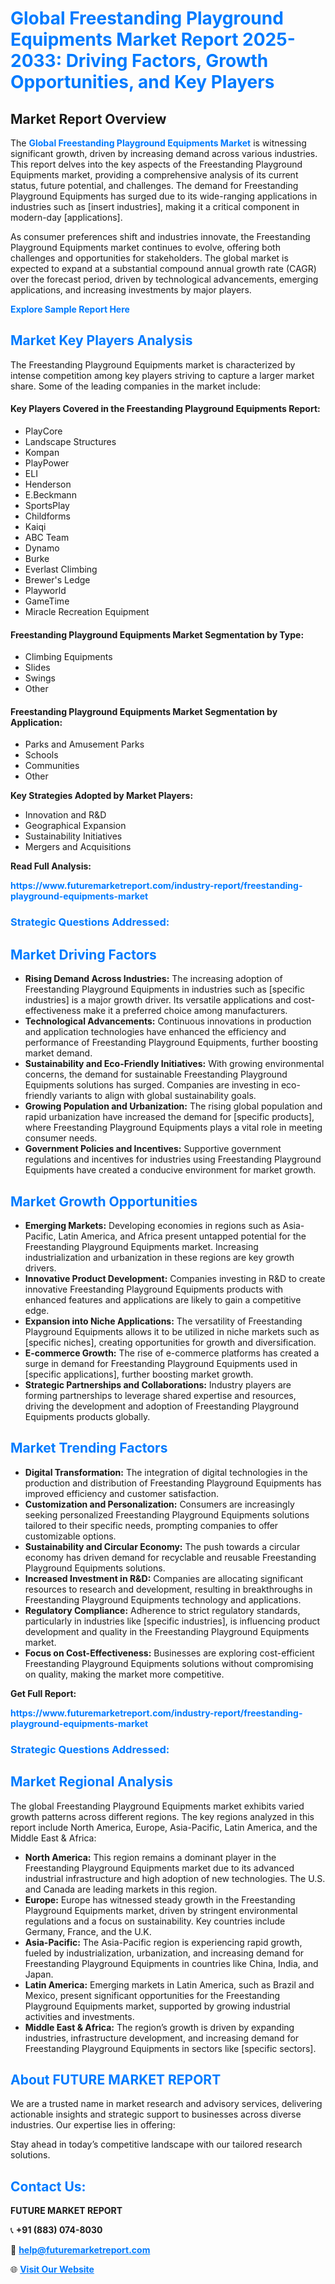 <h1 style="color: #007BFF;">Global Freestanding Playground Equipments Market Report 2025-2033: Driving Factors, Growth Opportunities, and Key Players</h1>

<section id="overview">
<h2>Market Report Overview</h2>
<p>The <a href="https://www.futuremarketreport.com/industry-report/freestanding-playground-equipments-market" style="color: #007BFF; text-decoration: none;"><strong>Global Freestanding Playground Equipments Market</strong></a> is witnessing significant growth, driven by increasing demand across various industries. This report delves into the key aspects of the Freestanding Playground Equipments market, providing a comprehensive analysis of its current status, future potential, and challenges. The demand for Freestanding Playground Equipments has surged due to its wide-ranging applications in industries such as [insert industries], making it a critical component in modern-day [applications].</p>
<p>As consumer preferences shift and industries innovate, the Freestanding Playground Equipments market continues to evolve, offering both challenges and opportunities for stakeholders. The global market is expected to expand at a substantial compound annual growth rate (CAGR) over the forecast period, driven by technological advancements, emerging applications, and increasing investments by major players.</p>
</section>

<section id="overview">
<p><a href="https://www.futuremarketreport.com/request-sample/reportId=91592" style="color: #007BFF; text-decoration: none;"><strong>Explore Sample Report Here</strong></a></p>
</section>

<section id="key-players">
<h2 style="color: #007BFF;">Market Key Players Analysis</h2>
<p>The Freestanding Playground Equipments market is characterized by intense competition among key players striving to capture a larger market share. Some of the leading companies in the market include:</p>
<h4>Key Players Covered in the Freestanding Playground Equipments Report:</h4>
<ul><li>PlayCore</li><li>Landscape Structures</li><li>Kompan</li><li>PlayPower</li><li>ELI</li><li>Henderson</li><li>E.Beckmann</li><li>SportsPlay</li><li>Childforms</li><li>Kaiqi</li><li>ABC Team</li><li>Dynamo</li><li>Burke</li><li>Everlast Climbing</li><li>Brewer&#039;s Ledge</li><li>Playworld</li><li>GameTime</li><li>Miracle Recreation Equipment</li></ul>
<h4>Freestanding Playground Equipments Market Segmentation by Type:</h4>
<ul><li>Climbing Equipments</li><li>Slides</li><li>Swings</li><li>Other</li></ul>

<h4>Freestanding Playground Equipments Market Segmentation by Application:</h4>
<ul><li>Parks and Amusement Parks</li><li>Schools</li><li>Communities</li><li>Other</li></ul>
<p><strong>Key Strategies Adopted by Market Players:</strong></p>
<ul>
<li>Innovation and R&D</li>
<li>Geographical Expansion</li>
<li>Sustainability Initiatives</li>
<li>Mergers and Acquisitions</li>
</ul>
</section>

<section>
<p><strong>Read Full Analysis: </strong></p><a href="https://www.futuremarketreport.com/industry-report/freestanding-playground-equipments-market" style="color: #007BFF; text-decoration: none;"><strong>https://www.futuremarketreport.com/industry-report/freestanding-playground-equipments-market</strong></a>
<h3 style="color: #007BFF;">Strategic Questions Addressed:</h3>
</section>

<section id="driving-factors">
<h2 style="color: #007BFF;">Market Driving Factors</h2>
<ul>
<li><strong>Rising Demand Across Industries:</strong> The increasing adoption of Freestanding Playground Equipments in industries such as [specific industries] is a major growth driver. Its versatile applications and cost-effectiveness make it a preferred choice among manufacturers.</li>
<li><strong>Technological Advancements:</strong> Continuous innovations in production and application technologies have enhanced the efficiency and performance of Freestanding Playground Equipments, further boosting market demand.</li>
<li><strong>Sustainability and Eco-Friendly Initiatives:</strong> With growing environmental concerns, the demand for sustainable Freestanding Playground Equipments solutions has surged. Companies are investing in eco-friendly variants to align with global sustainability goals.</li>
<li><strong>Growing Population and Urbanization:</strong> The rising global population and rapid urbanization have increased the demand for [specific products], where Freestanding Playground Equipments plays a vital role in meeting consumer needs.</li>
<li><strong>Government Policies and Incentives:</strong> Supportive government regulations and incentives for industries using Freestanding Playground Equipments have created a conducive environment for market growth.</li>
</ul>
</section>

<section id="growth-opportunities">
<h2 style="color: #007BFF;">Market Growth Opportunities</h2>
<ul>
<li><strong>Emerging Markets:</strong> Developing economies in regions such as Asia-Pacific, Latin America, and Africa present untapped potential for the Freestanding Playground Equipments market. Increasing industrialization and urbanization in these regions are key growth drivers.</li>
<li><strong>Innovative Product Development:</strong> Companies investing in R&D to create innovative Freestanding Playground Equipments products with enhanced features and applications are likely to gain a competitive edge.</li>
<li><strong>Expansion into Niche Applications:</strong> The versatility of Freestanding Playground Equipments allows it to be utilized in niche markets such as [specific niches], creating opportunities for growth and diversification.</li>
<li><strong>E-commerce Growth:</strong> The rise of e-commerce platforms has created a surge in demand for Freestanding Playground Equipments used in [specific applications], further boosting market growth.</li>
<li><strong>Strategic Partnerships and Collaborations:</strong> Industry players are forming partnerships to leverage shared expertise and resources, driving the development and adoption of Freestanding Playground Equipments products globally.</li>
</ul>
</section>

<section id="trending-factors">
<h2 style="color: #007BFF;">Market Trending Factors</h2>
<ul>
<li><strong>Digital Transformation:</strong> The integration of digital technologies in the production and distribution of Freestanding Playground Equipments has improved efficiency and customer satisfaction.</li>
<li><strong>Customization and Personalization:</strong> Consumers are increasingly seeking personalized Freestanding Playground Equipments solutions tailored to their specific needs, prompting companies to offer customizable options.</li>
<li><strong>Sustainability and Circular Economy:</strong> The push towards a circular economy has driven demand for recyclable and reusable Freestanding Playground Equipments solutions.</li>
<li><strong>Increased Investment in R&D:</strong> Companies are allocating significant resources to research and development, resulting in breakthroughs in Freestanding Playground Equipments technology and applications.</li>
<li><strong>Regulatory Compliance:</strong> Adherence to strict regulatory standards, particularly in industries like [specific industries], is influencing product development and quality in the Freestanding Playground Equipments market.</li>
<li><strong>Focus on Cost-Effectiveness:</strong> Businesses are exploring cost-efficient Freestanding Playground Equipments solutions without compromising on quality, making the market more competitive.</li>
</ul>
</section>

<section>
<p><strong>Get Full Report: </strong></p><a href="https://www.futuremarketreport.com/industry-report/freestanding-playground-equipments-market" style="color: #007BFF; text-decoration: none;"><strong>https://www.futuremarketreport.com/industry-report/freestanding-playground-equipments-market</strong></a>
<h3 style="color: #007BFF;">Strategic Questions Addressed:</h3>
</section>


<section id="regional-analysis">
<h2 style="color: #007BFF;">Market Regional Analysis</h2>
<p>The global Freestanding Playground Equipments market exhibits varied growth patterns across different regions. The key regions analyzed in this report include North America, Europe, Asia-Pacific, Latin America, and the Middle East & Africa:</p>
<ul>
<li><strong>North America:</strong> This region remains a dominant player in the Freestanding Playground Equipments market due to its advanced industrial infrastructure and high adoption of new technologies. The U.S. and Canada are leading markets in this region.</li>
<li><strong>Europe:</strong> Europe has witnessed steady growth in the Freestanding Playground Equipments market, driven by stringent environmental regulations and a focus on sustainability. Key countries include Germany, France, and the U.K.</li>
<li><strong>Asia-Pacific:</strong> The Asia-Pacific region is experiencing rapid growth, fueled by industrialization, urbanization, and increasing demand for Freestanding Playground Equipments in countries like China, India, and Japan.</li>
<li><strong>Latin America:</strong> Emerging markets in Latin America, such as Brazil and Mexico, present significant opportunities for the Freestanding Playground Equipments market, supported by growing industrial activities and investments.</li>
<li><strong>Middle East & Africa:</strong> The region’s growth is driven by expanding industries, infrastructure development, and increasing demand for Freestanding Playground Equipments in sectors like [specific sectors].</li>
</ul>
</section>

<footer>
<h2 style="color: #007BFF;">About FUTURE MARKET REPORT</h2>
<p>We are a trusted name in market research and advisory services, delivering actionable insights and strategic support to businesses across diverse industries. Our expertise lies in offering:</p>

<p>Stay ahead in today’s competitive landscape with our tailored research solutions.</p>

<h2 style="color: #007BFF;">Contact Us:</h2>
<p><strong>FUTURE MARKET REPORT</strong></p>
<p>📞 <strong>+91 (883) 074-8030</strong></p>
<p>📧 <strong><a href="mailto:help@futuremarketreport.com" style="color: #007BFF;">help@futuremarketreport.com</a></strong></p>
<p>🌐 <strong><a href="https://www.futuremarketreport.com/" style="color: #007BFF;">Visit Our Website</a></strong></p>
</footer>